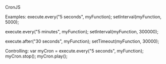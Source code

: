 CronJS

Examples:
execute.every("5 seconds", myFunction);
setInterval(myFunction, 5000);

execute.every("5 minutes", myFunction);
setInterval(myFunction, 300000);

execute.after("30 seconds", myFunction);
setTimeout(myFunction, 30000);

Controlling:
var myCron = execute.every("5 seconds", myFunction);
myCron.stop();
myCron.play();

